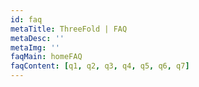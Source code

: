 ```yaml
---
id: faq
metaTitle: ThreeFold | FAQ
metaDesc: ''
metaImg: '' 
faqMain: homeFAQ
faqContent: [q1, q2, q3, q4, q5, q6, q7]
---
```

